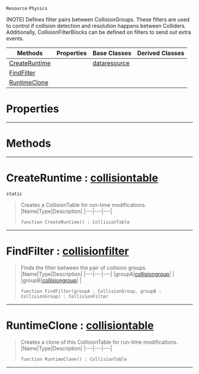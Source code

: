  `Resource` `Physics`



(NOTE) Defines filter pairs between CollisionGroups. These filters are used to control if collision detection and resolution happens between Colliders. Additionally, CollisionFilterBlocks can be defined on filters to send out extra events.

|Methods|Properties|Base Classes|Derived Classes|
|---|---|---|---|
|[ CreateRuntime](collisiontable.md#createruntime-zilch-engin)| |[dataresource](dataresource.md)| |
|[ FindFilter](collisiontable.md#findfilter-zilch-engine-d)| | | |
|[ RuntimeClone](collisiontable.md#runtimeclone-zilch-engine)| | | |


 #  Properties


---  
 #  Methods


---  
 #  CreateRuntime : [collisiontable](collisiontable.md)

 `static`

> Creates a CollisionTable for run-time modifications.
> |Name|Type|Description|
> |---|---|---|
> ```TS:Nada
> function CreateRuntime() : CollisionTable
> ``` 


---  
 #  FindFilter : [collisionfilter](collisionfilter.md)

> Finds the filter between the pair of collision groups.
> |Name|Type|Description|
> |---|---|---|
> |groupA|[collisiongroup](collisiongroup.md)| |
> |groupB|[collisiongroup](collisiongroup.md)| |
> ```TS:Nada
> function FindFilter(groupA : CollisionGroup, groupB : CollisionGroup) : CollisionFilter
> ``` 


---  
 #  RuntimeClone : [collisiontable](collisiontable.md)

> Creates a clone of this CollisionTable for run-time modifications.
> |Name|Type|Description|
> |---|---|---|
> ```TS:Nada
> function RuntimeClone() : CollisionTable
> ``` 


---  
 

 